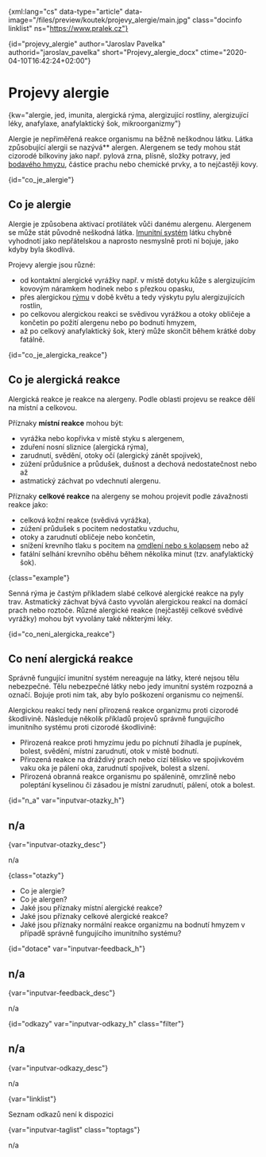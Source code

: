 
{xml:lang="cs" data-type="article" data-image="/files/preview/koutek/projevy_alergie/main.jpg" class="docinfo linklist" ns="https://www.pralek.cz"}

<!-- https://pixabay.com/photos/allergy-medical-allergic-allergen-1738191/  -->

{id="projevy\_alergie" author="Jaroslav Pavelka" authorid="jaroslav\_pavelka" short="Projevy\_alergie\_docx" ctime="2020-04-10T16:42:24+02:00"}

# Projevy alergie

{kw="alergie, jed, imunita, alergická rýma, alergizující rostliny, alergizující léky, anafylaxe, anafylaktický šok, mikroorganizmy"}

Alergie je nepřiměřená reakce organismu na běžně neškodnou látku. Látka způsobující alergii se nazývá** alergen. Alergenem se tedy mohou stát cizorodé bílkoviny jako např. pylová zrna, plísně, složky potravy, jed [bodavého hmyzu][1], částice prachu nebo chemické prvky, a to nejčastěji kovy.

{id="co\_je\_alergie"}

## Co je alergie

Alergie je způsobena aktivací protilátek vůči danému alergenu. Alergenem se může stát původně neškodná látka. [Imunitní systém][2] látku chybně vyhodnotí jako nepřátelskou a naprosto nesmyslně proti ní bojuje, jako kdyby byla škodlivá.

Projevy alergie jsou různé:

  * od kontaktní alergické vyrážky např. v místě dotyku kůže s alergizujícím kovovým náramkem hodinek nebo s přezkou opasku,
  * přes alergickou [rýmu][3] v době květu a tedy výskytu pylu alergizujících rostlin,
  * po celkovou alergickou reakci se svědivou vyrážkou a otoky obličeje a končetin po požití alergenu nebo po bodnutí hmyzem,
  * až po celkový anafylaktický šok, který může skončit během krátké doby fatálně.

{id="co\_je\_alergicka_reakce"}

## Co je alergická reakce

Alergická reakce je reakce na alergeny. Podle oblasti projevu se reakce dělí na místní a celkovou.

Příznaky **místní reakce** mohou být: 

  * vyrážka nebo kopřivka v místě styku s alergenem,
  * zduření nosní sliznice (alergická rýma),
  * zarudnutí, svědění, otoky očí (alergický zánět spojivek),
  * zúžení průdušnice a průdušek, dušnost a dechová nedostatečnost nebo až
  * astmatický záchvat po vdechnutí alergenu.

Příznaky **celkové reakce** na alergeny se mohou projevit podle závažnosti reakce jako:

  * celková kožní reakce (svědivá vyrážka),
  * zúžení průdušek s pocitem nedostatku vzduchu,
  * otoky a zarudnutí obličeje nebo končetin,
  * snížení krevního tlaku s pocitem na [omdlení nebo s kolapsem][4] nebo až
  * fatální selhání krevního oběhu během několika minut (tzv. anafylaktický šok).

{class="example"}

Senná rýma je častým příkladem slabé celkové alergické reakce na pyly trav. Astmatický záchvat bývá často vyvolán alergickou reakcí na domácí prach nebo roztoče. Různé alergické reakce (nejčastěji celkové svědivé vyrážky) mohou být vyvolány také některými léky.

{id="co\_neni\_alergicka_reakce"}

## Co není alergická reakce

Správně fungující imunitní systém nereaguje na látky, které nejsou tělu nebezpečné. Tělu nebezpečné látky nebo jedy imunitní systém rozpozná a označí. Bojuje proti nim tak, aby bylo poškození organismu co nejmenší.

Alergickou reakcí tedy není přirozená reakce organizmu proti cizorodé škodlivině. Následuje několik příkladů projevů správně fungujícího imunitního systému proti cizorodé škodlivině:

  * Přirozená reakce proti hmyzímu jedu po píchnutí žihadla je pupínek, bolest, svědění, místní zarudnutí, otok v místě bodnutí.
  * Přirozená reakce na dráždivý prach nebo cizí tělísko ve spojivkovém vaku oka je pálení oka, zarudnutí spojivek, bolest a slzení.
  * Přirozená obranná reakce organismu po spálenině, omrzlině nebo poleptání kyselinou či zásadou je místní zarudnutí, pálení, otok a bolest.

{id="n\_a" var="inputvar-otazky\_h"}

## n/a

{var="inputvar-otazky_desc"}

n/a

{class="otazky"}

  * Co je alergie?
  * Co je alergen?
  * Jaké jsou příznaky místní alergické reakce?
  * Jaké jsou příznaky celkové alergické reakce?
  * Jaké jsou příznaky normální reakce organizmu na bodnutí hmyzem v případě správně fungujícího imunitního systému?

{id="dotace" var="inputvar-feedback_h"}

## n/a

{var="inputvar-feedback_desc"}

n/a

{id="odkazy" var="inputvar-odkazy_h" class="filter"}

## n/a

{var="inputvar-odkazy_desc"}

n/a

{var="linklist"}

Seznam odkazů není k dispozici

{var="inputvar-taglist" class="toptags"}

n/a

 [1]: http://poraneni_jedovatym_zviretem
 [2]: http://imunita
 [3]: http://ryma_a_smrkani
 [4]: http://mdloba_neboli_kolaps

